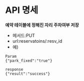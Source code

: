 # API 명세

**예약 테이블에 정해진 자리 주차여부 저장**
- 메서드:PUT
- url:reservatoins/:resv_id
- 예) 
```
Param
{"park_fixed":"true"}

response
{"result":"success"}
```